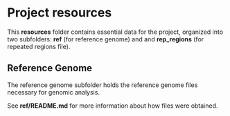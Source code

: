 # Project resources

This **resources** folder contains essential data for the project, organized into two subfolders: **ref** (for reference genome) and  and **rep_regions**  (for repeated regions file).

## Reference Genome

The reference genome subfolder holds the reference genome files necessary for genomic analysis.

See **ref/README.md** for more information about how files were obtained.